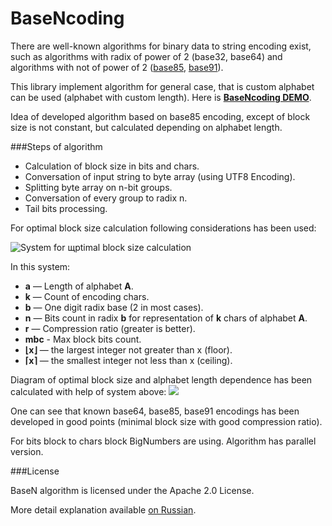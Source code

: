 BaseNcoding
===========

There are well-known algorithms for binary data to string encoding exist, such as algorithms with radix of power of 2 (base32, base64) and algorithms with not of power of 2 ([base85](http://en.wikipedia.org/wiki/Ascii85), [base91](http://sourceforge.net/projects/base91/)).

This library implement algorithm for general case, that is custom alphabet can be used (alphabet with custom length). Here is [**BaseNcoding DEMO**](http://kvanttt.github.io/BaseNcoding/).

Idea of developed algorithm based on base85 encoding, except of block size is not constant, but calculated depending on alphabet length.

###Steps of algorithm
 * Calculation of block size in bits and chars.
 * Conversation of input string to byte array (using UTF8 Encoding).
 * Splitting byte array on n-bit groups.
 * Conversation of every group to radix n.
 * Tail bits processing.

For optimal block size calculation following considerations has been used:

![System for щptimal block size calculation](http://habrastorage.org/files/429/57f/bc1/42957fbc17e947fbaaff404dd81694ce.png)

In this system:

* **a** — Length of alphabet **A**.
* **k** — Count of encoding chars.
* **b** — One digit radix base (2 in most cases).
* **n** — Bits count in radix **b** for representation of **k** chars of alphabet **A**.
* **r** — Compression ratio (greater is better).
* **mbc** - Max block bits count.
* **⌊x⌋** — the largest integer not greater than x (floor).
* **⌈x⌉** — the smallest integer not less than x (ceiling).

Diagram of optimal block size and alphabet length dependence has been calculated with help of system above:
![](http://habrastorage.org/getpro/habr/post_images/910/d57/8b8/910d578b87c79d7ca121584e277de221.png)

One can see that known base64, base85, base91 encodings has been developed in good points (minimal block size with good compression ratio).

For bits block to chars block BigNumbers are using.
Algorithm has parallel version.

###License

BaseN algorithm is licensed under the Apache 2.0 License.

More detail explanation available [on Russian](http://habrahabr.ru/post/219993/).
